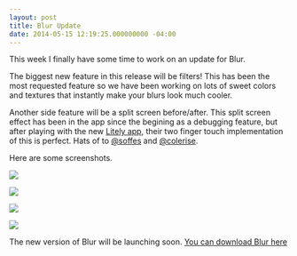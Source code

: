 ```yaml
---
layout: post
title: Blur Update
date: 2014-05-15 12:19:25.000000000 -04:00
---
```

This week I finally have some time to work on an update for Blur.

The biggest new feature in this release will be filters! This has been the most requested feature so we have been working on lots of sweet colors and textures that instantly make your blurs look much cooler.

Another side feature will be a split screen before/after. This split screen effect has been in the app since the begining as a debugging feature, but after playing with the new [Litely app](https://itunes.apple.com/app/litely/id850707754), their two finger touch implementation of this is perfect. Hats of to [@soffes](https://twitter.com/soffes) and [@colerise](https://twitter.com/colerise).

Here are some screenshots.

![](/content/images/2014/May/blur1.jpg)

![](/content/images/2014/May/blur3.jpg)

![](/content/images/2014/May/blur2.jpg)

![](/content/images/2014/May/blur5.jpg)

The new version of Blur will be launching soon.
[You can download Blur here](https://itunes.apple.com/us/app/blur-create-custom-wallpapers/id637855838?mt=8)
